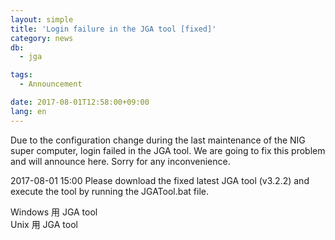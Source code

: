 ```yaml
---
layout: simple
title: 'Login failure in the JGA tool [fixed]'
category: news
db:
  - jga

tags:
  - Announcement

date: 2017-08-01T12:58:00+09:00
lang: en
---
```


<p>Due to the configuration change during the last maintenance of the NIG super computer, login failed in the JGA tool. We are going to fix this problem and will announce here. Sorry for any inconvenience.</p>

<p>2017-08-01 15:00 Please download the fixed latest JGA tool (v3.2.2) and execute the tool by running the JGATool.bat file.</p>

<p>Windows 用 JGA tool<br>Unix 用 JGA tool</p>
